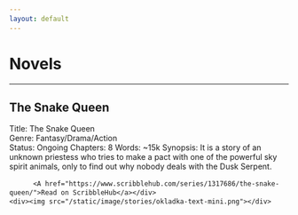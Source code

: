```yaml
---
layout: default
---
```


<h1>Novels</h1>
<hr>
<h2>The Snake Queen</h2>
<div class="novel-left-sidebar">
    <div> Title: The Snake Queen<br>
          Genre: Fantasy/Drama/Action<br>
          Status: Ongoing
          Chapters: 8
          Words: ~15k
          Synopsis: It is a story of an unknown priestess who tries to make a pact with one of the powerful sky spirit animals, only to find out why nobody deals with the Dusk Serpent.

          <A href="https://www.scribblehub.com/series/1317686/the-snake-queen/">Read on ScribbleHub</a></div>
    <div><img src="/static/image/stories/okladka-text-mini.png"></div>
</div>
